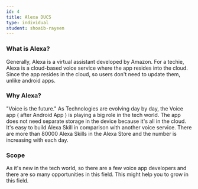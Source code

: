 ```yaml
---
id: 4
title: Alexa DUCS
type: individual
student: shoaib-rayeen
---
```

### What is Alexa?
Generally, Alexa is a virtual assistant developed by Amazon. For a techie, Alexa is a cloud-based voice service where the app resides into the cloud. Since the app resides in the cloud, so users don't need to update them, unlike android apps.

### Why Alexa?
"Voice is the future." As Technologies are evolving day by day, the Voice app ( after Android App ) is playing a big role in the tech world. The app does not need separate storage in the device because it's all in the cloud. It's easy to build Alexa Skill in comparison with another voice service. There are more than 80000 Alexa Skills in the Alexa Store and the number is increasing with each day.

### Scope
As it's new in the tech world, so there are a few voice app developers and there are so many opportunities in this field. This might help you to grow in this field.